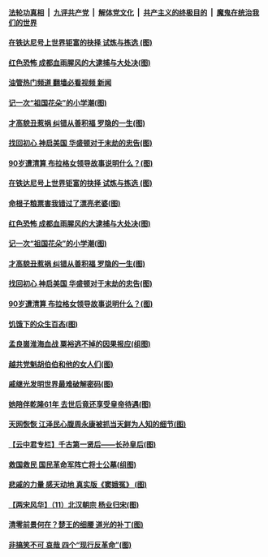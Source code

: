 ####  [法轮功真相](../../../../basic/blob/master/README.md?t=05201301) &nbsp;|&nbsp; [九评共产党](../../../../9ping.md/blob/master/README.md?t=05201301) &nbsp;|&nbsp; [解体党文化](../../../../jtdwh.md/blob/master/README.md?t=05201301)  &nbsp;|&nbsp; [共产主义的终极目的](../../../../gczydzjmd.md/blob/master/README.md?t=05201301) &nbsp;|&nbsp; [魔鬼在统治我们的世界](../../../../mgztzwmdsj.md/blob/master/README.md?t=05201301) 

#### [在铁达尼号上世界钜富的抉择 试炼与拣选&nbsp;(图)](../pages/p6/1006917.md?t=05201301) 

#### [红色恐怖 成都血雨腥风的大逮捕与大处决(图)](../pages/p6/1006702.md?t=05201301) 

#### [油管热门频道 翻墙必看视频 新闻](http://45.76.130.85:81/youtube.html?05201301)

#### [记一次“祖国花朵”的小学潮(图)](../pages/p6/1006518.md?t=05201301) 

#### [才高貌丑惹祸 纠错从善积福 罗隐的一生(图)](../pages/p6/1006760.md?t=05201301) 

#### [找回初心 神启美国 华盛顿对于末劫的忠告(图)](../pages/p6/1006810.md?t=05201301) 

#### [90岁遭清算 布拉格女领导故事说明什么？(图)](../pages/p6/1006529.md?t=05201301) 

#### [在铁达尼号上世界钜富的抉择 试炼与拣选&nbsp;(图)](../pages/p6/1006917.md?t=05201301) 

#### [命根子粮票害我错过了漂亮老婆(图)](../pages/p6/1006264.md?t=05201301) 

#### [红色恐怖 成都血雨腥风的大逮捕与大处决(图)](../pages/p6/1006702.md?t=05201301) 

#### [记一次“祖国花朵”的小学潮(图)](../pages/p6/1006518.md?t=05201301) 

#### [才高貌丑惹祸 纠错从善积福 罗隐的一生(图)](../pages/p6/1006760.md?t=05201301) 

#### [找回初心 神启美国 华盛顿对于末劫的忠告(图)](../pages/p6/1006810.md?t=05201301) 

#### [90岁遭清算 布拉格女领导故事说明什么？(图)](../pages/p6/1006529.md?t=05201301) 

#### [饥饿下的众生百态(图)](../pages/p6/1006266.md?t=05201301) 

#### [孟良崮淮海血战 粟裕逃不掉的因果报应(组图)](../pages/p6/1005111.md?t=05201301) 

#### [越共党魁胡伯伯和他的女人们(图)](../pages/p6/1003286.md?t=05201301) 

#### [戚继光发明世界最难破解密码(图)](../pages/p6/1006488.md?t=05201301) 

#### [她陪伴乾隆61年 去世后竟还享受皇帝待遇(图)](../pages/p6/1006194.md?t=05201301) 

#### [天网恢恢 江泽民心腹周永康被抓当天鲜为人知的细节(图)](../pages/p6/1006535.md?t=05201301) 

#### [【云中君专栏】千古第一贤后——长孙皇后(图)](../pages/p6/1005427.md?t=05201301) 

#### [救国救民 国民革命军阵亡将士公墓(组图)](../pages/p6/1006484.md?t=05201301) 

#### [悲戚的力量 感天动地 真实版《窦娥冤》 (图)](../pages/p6/1006482.md?t=05201301) 

#### [【两宋风华】（11）北汉朝宗 杨业归宋(图)](../pages/p6/1005330.md?t=05201301) 

#### [清零前景何在？楚王的细腰 道光的补丁(图)](../pages/p6/1006456.md?t=05201301) 

#### [非搞笑不可 哀哉 四个“现行反革命”(图)](../pages/p6/1006269.md?t=05201301) 


<img src='http://gfw-breaker.win/goodnews/indexes/p6.md' width='0px' height='0px'/>
